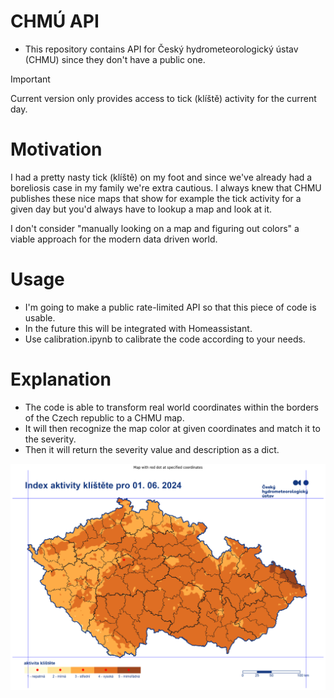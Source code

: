 # CHMÚ API
- This repository contains API for Český hydrometeorologický ústav (CHMU) since they don't have a public one. 
> [!IMPORTANT]
> Current version only provides access to tick (klíště) activity for the current day.

# Motivation
I had a pretty nasty tick (klíště) on my foot and since we've already had a boreliosis case in my family we're extra cautious. I always knew that CHMU publishes these nice maps that show for example the tick activity for a given day but you'd always have to lookup a map and look at it.

I don't consider "manually looking on a map and figuring out colors" a viable approach for the modern data driven world. 

# Usage
- I'm going to make a public rate-limited API so that this piece of code is usable. 
- In the future this will be integrated with Homeassistant.
- Use calibration.ipynb to calibrate the code according to your needs.

# Explanation
- The code is able to transform real world coordinates within the borders of the Czech republic to a CHMU map.
- It will then recognize the map color at given coordinates and match it to the severity. 
- Then it will return the severity value and description as a dict.

![chmu_kliste](images/image.png)
